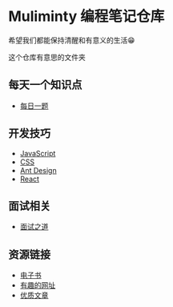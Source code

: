 # Muliminty 编程笔记仓库

希望我们都能保持清醒和有意义的生活😁

这个仓库有意思的文件夹

## 每天一个知识点

  + [每日一题](https://github.com/Muliminty/Muliminty-Note/tree/master/300--%E5%89%8D%E7%AB%AF%E7%9B%B8%E5%85%B3/08--%E6%AF%8F%E6%97%A5%E4%B8%80%E9%A2%98)
## 开发技巧

  + [JavaScript](https://github.com/Muliminty/Muliminty-Note/tree/master/300--%E5%89%8D%E7%AB%AF%E7%9B%B8%E5%85%B3/02--%E5%BC%80%E5%8F%91%E6%8A%80%E5%B7%A7/JavaScript)
  + [CSS](https://github.com/Muliminty/Muliminty-Note/tree/master/300--%E5%89%8D%E7%AB%AF%E7%9B%B8%E5%85%B3/02--%E5%BC%80%E5%8F%91%E6%8A%80%E5%B7%A7/CSS)
  + [Ant Design](https://github.com/Muliminty/Muliminty-Note/tree/master/300--%E5%89%8D%E7%AB%AF%E7%9B%B8%E5%85%B3/02--%E5%BC%80%E5%8F%91%E6%8A%80%E5%B7%A7/%E6%A1%86%E6%9E%B6%26%E5%BA%93/Ant%20Design)
  + [React](https://github.com/Muliminty/Muliminty-Note/tree/master/300--%E5%89%8D%E7%AB%AF%E7%9B%B8%E5%85%B3/02--%E5%BC%80%E5%8F%91%E6%8A%80%E5%B7%A7/%E6%A1%86%E6%9E%B6%26%E5%BA%93/React)

## 面试相关

  + [面试之道](https://github.com/Muliminty/Muliminty-Note/tree/master/300--%E5%89%8D%E7%AB%AF%E7%9B%B8%E5%85%B3/03--%E9%9D%A2%E8%AF%95%E4%B9%8B%E9%81%93)
## 资源链接

  + [电子书](https://github.com/Muliminty/Muliminty-Note/blob/master/600--%E8%B5%84%E6%BA%90%26%26%E7%BD%91%E5%9D%80%E4%B9%A6%E7%AD%BE/601--%E4%B9%A6%E7%AD%BE%E7%9C%8B%E6%9D%BF/%E7%94%B5%E5%AD%90%E4%B9%A6.md)
  + [有趣的网址](https://github.com/Muliminty/Muliminty-Note/blob/master/600--%E8%B5%84%E6%BA%90%26%26%E7%BD%91%E5%9D%80%E4%B9%A6%E7%AD%BE/601--%E4%B9%A6%E7%AD%BE%E7%9C%8B%E6%9D%BF/%E6%9C%89%E8%B6%A3%E7%9A%84%E7%BD%91%E5%9D%80.md)
  + [优质文章](https://github.com/Muliminty/Muliminty-Note/blob/master/600--%E8%B5%84%E6%BA%90%26%26%E7%BD%91%E5%9D%80%E4%B9%A6%E7%AD%BE/601--%E4%B9%A6%E7%AD%BE%E7%9C%8B%E6%9D%BF/%E6%96%87%E7%AB%A0.md)

